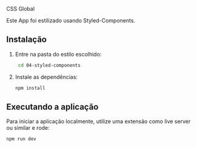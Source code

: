 CSS Global

Este App foi estilizado usando Styled-Components.

## Instalação

1. Entre na pasta do estilo escolhido:

   ```bash
    cd 04-styled-components
   ```

2. Instale as dependências:

   ```bash
   npm install
   ```

## Executando a aplicação

Para iniciar a aplicação localmente, utilize uma extensão como live server ou similar
e rode:

```bash
npm run dev
```
